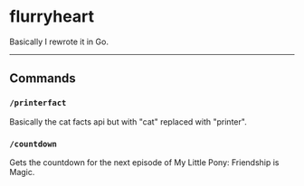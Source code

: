 flurryheart
===========

Basically I rewrote it in Go.

---

Commands
--------

### `/printerfact`

Basically the cat facts api but with "cat" replaced with "printer".

### `/countdown`

Gets the countdown for the next episode of My Little Pony: Friendship is Magic.
